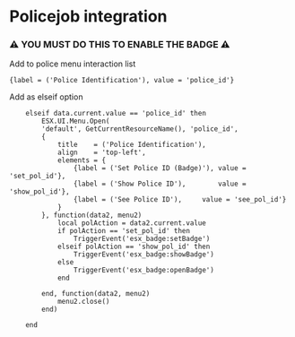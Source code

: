 # Policejob integration

### ⚠️ YOU MUST DO THIS TO ENABLE THE BADGE ⚠️

Add to police menu interaction list

    {label = ('Police Identification'), value = 'police_id'}

Add as elseif option

		elseif data.current.value == 'police_id' then
			ESX.UI.Menu.Open(
			'default', GetCurrentResourceName(), 'police_id',
			{
				title    = ('Police Identification'),
				align    = 'top-left',
				elements = {
					{label = ('Set Police ID (Badge)'),	value = 'set_pol_id'},
					{label = ('Show Police ID'),		value = 'show_pol_id'},
					{label = ('See Police ID'),		value = 'see_pol_id'}
				}
			}, function(data2, menu2)
				local polAction = data2.current.value
				if polAction == 'set_pol_id' then
					TriggerEvent('esx_badge:setBadge')
				elseif polAction == 'show_pol_id' then
					TriggerEvent('esx_badge:showBadge')
				else
					TriggerEvent('esx_badge:openBadge')
				end

			end, function(data2, menu2)
				menu2.close()
			end)			

		end
